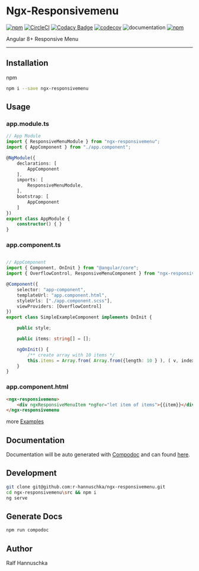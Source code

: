 # Ngx-Responsivemenu

[![npm](https://img.shields.io/npm/v/ngx-responsivemenu.svg?maxAge=2592000?style=plastic)](https://www.npmjs.com/package/ngx-responsivemenu)
[![CircleCI](https://circleci.com/gh/r-hannuschka/ngx-responsivemenu/tree/master.svg?style=svg)](https://circleci.com/gh/r-hannuschka/ngx-responsivemenu/tree/master)
[![Codacy Badge](https://api.codacy.com/project/badge/Grade/e4971022c6b04c4cb08aff9894544d81)](https://app.codacy.com/app/r-hannuschka/ngx-responsivemenu?utm_source=github.com&utm_medium=referral&utm_content=r-hannuschka/ngx-responsivemenu&utm_campaign=Badge_Grade_Dashboard)
[![codecov](https://codecov.io/gh/r-hannuschka/ngx-responsivemenu/branch/master/graph/badge.svg)](https://codecov.io/gh/r-hannuschka/ngx-responsivemenu)
![documentation](https://r-hannuschka.github.io/ngx-responsivemenu/src/documentation/images/coverage-badge-documentation.svg)
[![npm](https://img.shields.io/npm/l/express.svg?maxAge=2592000)](/LICENSE)

Angular 8+ Responsive Menu
___

## Installation

npm

```bash
npm i --save ngx-responsivemenu
```

## Usage

### app.module.ts

```ts
// App Module
import { ResponsiveMenuModule } from "ngx-responsivemenu";
import { AppComponent } from "./app.component";

@NgModule({
    declarations: [
        AppComponent
    ],
    imports: [
        ResponsiveMenuModule,
    ],
    bootstrap: [
        AppComponent
    ]
})
export class AppModule {
    constructor() { }
}
```

### app.component.ts

```ts

// AppComponent
import { Component, OnInit } from "@angular/core";
import { OverflowControl, ResponsiveMenuComponent } from "ngx-responsivemenu";

@Component({
    selector: "app-component",
    templateUrl: "app.component.html",
    styleUrls: ["./app.component.scss"],
    viewProviders: [OverflowControl]
})
export class SimpleExampleComponent implements OnInit {

    public style;

    public items: string[] = [];

    ngOnInit() {
        /** create array with 10 items */
        this.items = Array.from( Array.from({length: 10 } ), ( v, index ) => `Item #${ index }`);
    }
}
```

### app.component.html

```html
<ngx-responsivemenu>
    <div ngxResponsiveMenuItem *ngFor="let item of items">{{item}}</div>
</ngx-responsivemenu
```

more [Examples](https://r-hannuschka.github.io/ngx-responsivemenu/src/demo/#/examples)

## Documentation

Documentation will be auto generated with [Compodoc](https://compodoc.app/) and can found [here](https://r-hannuschka.github.io/ngx-responsivemenu/src/documentation/).

## Development

```bash
git clone git@github.com:r-hannuschka/ngx-responsivemenu.git
cd ngx-responsivemenu\src && npm i
ng serve
```

## Generate Docs

```bash
npm run compodoc
```

## Author

Ralf Hannuschka

